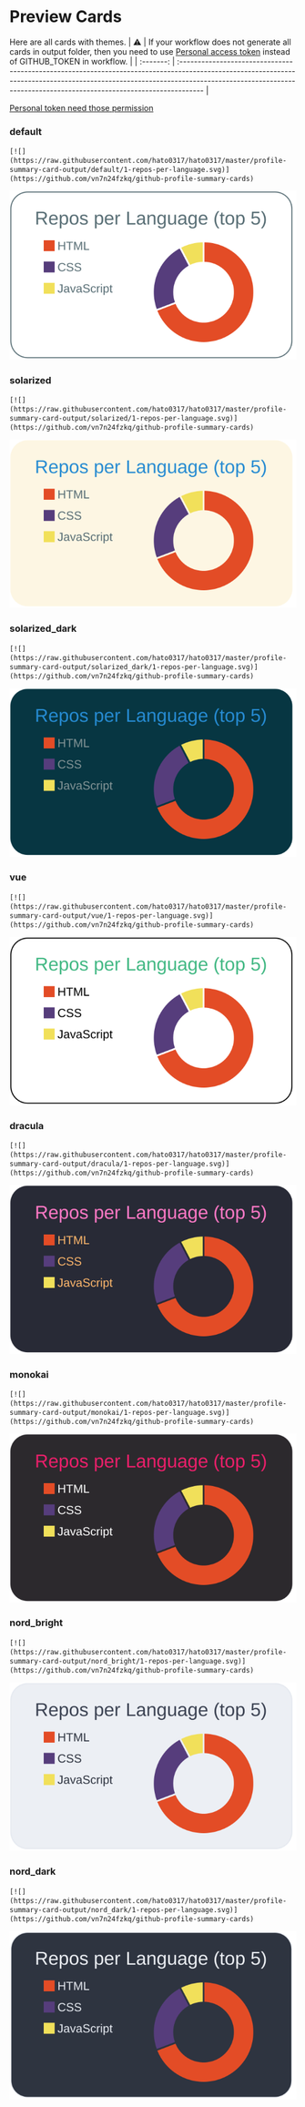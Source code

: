 
# Preview Cards

Here are all cards with themes.
| :warning: | If your workflow does not generate all cards in output folder, then you need to use [Personal access token](https://docs.github.com/en/actions/configuring-and-managing-workflows/creating-and-storing-encrypted-secrets) instead of GITHUB_TOKEN in workflow. |
| :-------: | :------------------------------------------------------------------------------------------------------------------------------------------------------------------------------------------------------------------------------------------------ |

[Personal token need those permission](https://github.com/vn7n24fzkq/github-profile-summary-cards/wiki/Personal-access-token-permissions)


### default


```
[![](https://raw.githubusercontent.com/hato0317/hato0317/master/profile-summary-card-output/default/1-repos-per-language.svg)](https://github.com/vn7n24fzkq/github-profile-summary-cards)
```
![](https://raw.githubusercontent.com/hato0317/hato0317/master/profile-summary-card-output/default/1-repos-per-language.svg)


### solarized


```
[![](https://raw.githubusercontent.com/hato0317/hato0317/master/profile-summary-card-output/solarized/1-repos-per-language.svg)](https://github.com/vn7n24fzkq/github-profile-summary-cards)
```
![](https://raw.githubusercontent.com/hato0317/hato0317/master/profile-summary-card-output/solarized/1-repos-per-language.svg)


### solarized_dark


```
[![](https://raw.githubusercontent.com/hato0317/hato0317/master/profile-summary-card-output/solarized_dark/1-repos-per-language.svg)](https://github.com/vn7n24fzkq/github-profile-summary-cards)
```
![](https://raw.githubusercontent.com/hato0317/hato0317/master/profile-summary-card-output/solarized_dark/1-repos-per-language.svg)


### vue


```
[![](https://raw.githubusercontent.com/hato0317/hato0317/master/profile-summary-card-output/vue/1-repos-per-language.svg)](https://github.com/vn7n24fzkq/github-profile-summary-cards)
```
![](https://raw.githubusercontent.com/hato0317/hato0317/master/profile-summary-card-output/vue/1-repos-per-language.svg)


### dracula


```
[![](https://raw.githubusercontent.com/hato0317/hato0317/master/profile-summary-card-output/dracula/1-repos-per-language.svg)](https://github.com/vn7n24fzkq/github-profile-summary-cards)
```
![](https://raw.githubusercontent.com/hato0317/hato0317/master/profile-summary-card-output/dracula/1-repos-per-language.svg)


### monokai


```
[![](https://raw.githubusercontent.com/hato0317/hato0317/master/profile-summary-card-output/monokai/1-repos-per-language.svg)](https://github.com/vn7n24fzkq/github-profile-summary-cards)
```
![](https://raw.githubusercontent.com/hato0317/hato0317/master/profile-summary-card-output/monokai/1-repos-per-language.svg)


### nord_bright


```
[![](https://raw.githubusercontent.com/hato0317/hato0317/master/profile-summary-card-output/nord_bright/1-repos-per-language.svg)](https://github.com/vn7n24fzkq/github-profile-summary-cards)
```
![](https://raw.githubusercontent.com/hato0317/hato0317/master/profile-summary-card-output/nord_bright/1-repos-per-language.svg)


### nord_dark


```
[![](https://raw.githubusercontent.com/hato0317/hato0317/master/profile-summary-card-output/nord_dark/1-repos-per-language.svg)](https://github.com/vn7n24fzkq/github-profile-summary-cards)
```
![](https://raw.githubusercontent.com/hato0317/hato0317/master/profile-summary-card-output/nord_dark/1-repos-per-language.svg)

